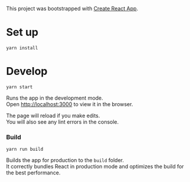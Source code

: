 This project was bootstrapped with [Create React App](https://github.com/facebook/create-react-app).

# Set up
`yarn install`

# Develop

`yarn start`

Runs the app in the development mode.<br />
Open [http://localhost:3000](http://localhost:3000) to view it in the browser.

The page will reload if you make edits.<br />
You will also see any lint errors in the console.

### Build
`yarn run build`

Builds the app for production to the `build` folder.<br />
It correctly bundles React in production mode and optimizes the build for the best performance.
